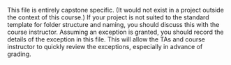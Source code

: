 This file is entirely capstone specific.  (It would not exist in a project
outside the context of this course.)  If your project is not suited to the
standard template for folder structure and naming, you should discuss this with
the course instructor.  Assuming an exception is granted, you should record the
details of the exception in this file.  This will allow the TAs and course
instructor to quickly review the exceptions, especially in advance of grading.